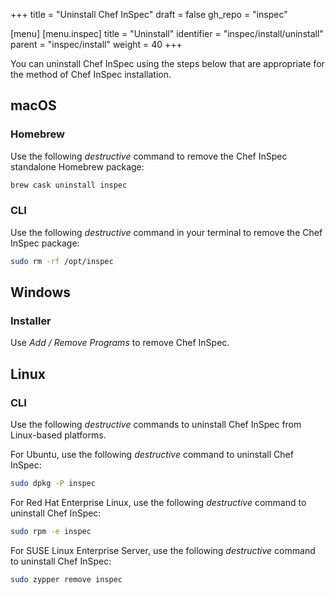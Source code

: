 +++
title = "Uninstall Chef InSpec"
draft = false
gh_repo = "inspec"

[menu]
  [menu.inspec]
    title = "Uninstall"
    identifier = "inspec/install/uninstall"
    parent = "inspec/install"
    weight = 40
+++

You can uninstall Chef InSpec using the steps below that are appropriate for the
method of Chef InSpec installation.

## macOS

### Homebrew

Use the following *destructive* command to remove the Chef InSpec standalone Homebrew package:

```bash
brew cask uninstall inspec
```

### CLI

Use the following *destructive* command in your terminal to remove the Chef InSpec package:

```bash
sudo rm -rf /opt/inspec
```

## Windows

### Installer

Use *Add / Remove Programs* to remove Chef InSpec.

## Linux

### CLI

Use the following *destructive* commands to uninstall Chef InSpec from Linux-based platforms.

For Ubuntu, use the following *destructive* command to uninstall Chef InSpec:

```bash
sudo dpkg -P inspec
```

For Red Hat Enterprise Linux, use the following *destructive* command to uninstall Chef InSpec:

```bash
sudo rpm -e inspec
```

For SUSE Linux Enterprise Server, use the following *destructive* command to uninstall Chef InSpec:

```bash
sudo zypper remove inspec
```
